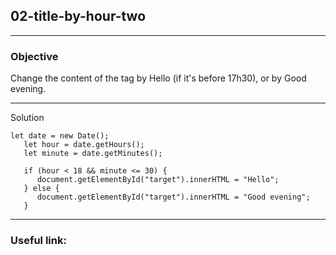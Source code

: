 ## 02-title-by-hour-two

---
### Objective
Change the content of the tag by Hello (if it's before 17h30), or by Good evening.

---
Solution
````
let date = new Date();
   let hour = date.getHours();
   let minute = date.getMinutes();

   if (hour < 18 && minute <= 30) {
      document.getElementById("target").innerHTML = "Hello";
   } else {
      document.getElementById("target").innerHTML = "Good evening";
   }
````
---
### Useful link:

